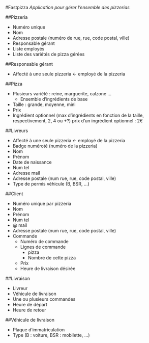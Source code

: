 #Fastpizza
*Application pour gérer l’ensemble des pizzerias*

##Pizzeria
- Numéro unique
- Nom
- Adresse postale (numéro de rue, rue, code postal, ville)
- Responsable gérant 
- Liste employés
- Liste des variétés de pizza gérées

##Responsable gérant
- Affecté à une seule pizzeria <- employé de la pizzeria

##Pizza
- Plusieurs variété : reine, marguerite, calzone …
	- Ensemble d’ingrédients de base
- Taille : grande, moyenne, mini
- Prix
- Ingrédient optionnel (max d’ingrédients en fonction de la taille, respectivement, 2, 4 ou +?) prix d’un ingrédient optionnel : 2€

##Livreurs
- Affecté à une seule pizzeria <- employé de la pizzeria
- Badge numéroté (numéro de la pizzeria)
- Nom
- Prénom
- Date de naissance
- Num tel
- Adresse mail
- Adresse postale (num rue, rue, code postal, ville)
- Type de permis véhicule (B, BSR, …)

##Client
- Numéro unique par pizzeria
- Nom 
- Prénom
- Num tel
- @ mail
- Adresse postale (num rue, rue, code postal, ville)
- Commande
	- Numéro de commande
	- Lignes de commande
		- pizza
		- Nombre de cette pizza
	- Prix
	- Heure de livraison désirée

##Livraison
- Livreur
- Véhicule de livraison
- Une ou plusieurs commandes
- Heure de départ
- Heure de retour

##Véhicule de livraison
- Plaque d’immatriculation
- Type (B : voiture, BSR : mobilette, …)


